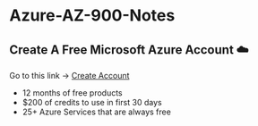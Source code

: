 # Azure-AZ-900-Notes

## Create A Free Microsoft Azure Account ☁️

Go to this link -> [Create Account](https://azure.microsoft.com/en-us/free/)

* 12 months of free products
* $200 of credits to use in first 30 days
* 25+ Azure Services that are always free